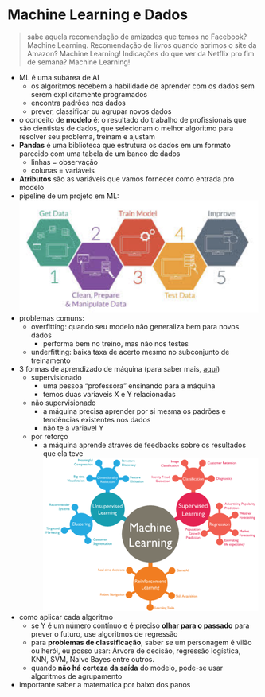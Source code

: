 # Machine Learning e Dados

> sabe aquela recomendação de amizades que temos no Facebook? Machine Learning. Recomendação de livros quando abrimos o site da Amazon? Machine Learning! Indicações do que ver da Netflix pro fim de semana? Machine Learning!

- ML é uma subárea de AI
    - os algoritmos recebem a habilidade de aprender com os dados sem serem explicitamente programados
    - encontra padrões nos dados
    - prever, classificar ou agrupar novos dados
- o conceito de **modelo** é: o resultado do trabalho de profissionais que são cientistas de dados, que selecionam o melhor algoritmo para resolver seu problema, treinam e ajustam
- **Pandas** é uma biblioteca que estrutura os dados em um formato parecido com uma tabela de um banco de dados
    - linhas = observação
    - colunas = variáveis
- **Atributos** são as variáveis que vamos fornecer como entrada pro modelo
- pipeline de um projeto em ML:
![alt text](image-3.png)
- problemas comuns:
    - overfitting: quando seu modelo não generaliza bem para novos dados
        - performa bem no treino, mas não nos testes
    - underfitting: baixa taxa de acerto mesmo no subconjunto de treinamento
- 3 formas de aprendizado de máquina (para saber mais, [aqui](https://dev.to/aigirlsbr/afinal-o-que-e-machine-learning-ih5))
    - supervisionado
        - uma pessoa “professora” ensinando para a máquina
        - temos duas variaveis X e Y relacionadas
    - não supervisionado
        - a máquina precisa aprender por si mesma os padrões e tendências existentes nos dados
        - não te a variavel Y
    - por reforço
        - a máquina aprende através de feedbacks sobre os resultados que ela teve
![alt text](image-4.png)
- como aplicar cada algoritmo
    - se Y é um número contínuo e é preciso **olhar para o passado** para prever o futuro, use algoritmos de regressão
    - para **problemas de classificação**, saber se um personagem é vilão ou herói, eu posso usar: Árvore de decisão, regressão logística, KNN, SVM, Naive Bayes entre outros.
    - quando **não há certeza da saída** do modelo, pode-se usar algoritmos de agrupamento
- importante saber a matematica por baixo dos panos
